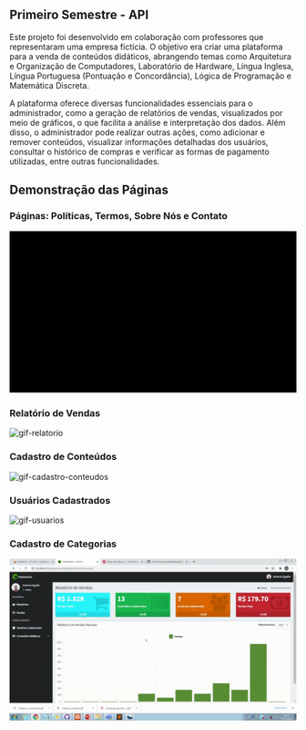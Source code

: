## Primeiro Semestre - API

Este projeto foi desenvolvido em colaboração com professores que representaram uma empresa fictícia. O objetivo era criar uma plataforma para a venda de conteúdos didáticos, abrangendo 
temas como Arquitetura e Organização de Computadores, Laboratório de Hardware, Língua Inglesa, Língua Portuguesa (Pontuação e Concordância), Lógica de Programação e Matemática Discreta.

A plataforma oferece diversas funcionalidades essenciais para o administrador, como a geração de relatórios de vendas, visualizados por meio de gráficos, o que facilita a análise e 
interpretação dos dados. Além disso, o administrador pode realizar outras ações, como adicionar e remover conteúdos, visualizar informações detalhadas dos usuários, consultar o histórico 
de compras e verificar as formas de pagamento utilizadas, entre outras funcionalidades.

## Demonstração das Páginas

### Páginas: Políticas, Termos, Sobre Nós e Contato
![gif-das-paginas](https://github.com/deborafaria01/TG-fatec/blob/main/Gifs/termos_politica_contato.gif)

### Relatório de Vendas
![gif-relatorio](https://github.com/deborafaria01/TG-fatec/blob/main/Gifs/relatorio_vendas.gif)

### Cadastro de Conteúdos
![gif-cadastro-conteudos](https://github.com/deborafaria01/TG-fatec/blob/main/Gifs/cadastro_conteudos.gif)

### Usuários Cadastrados
![gif-usuarios](https://github.com/deborafaria01/TG-fatec/blob/main/Gifs/usuarios_cadastrados.gif)

### Cadastro de Categorias
![gif-cadastro-categoria](https://github.com/deborafaria01/TG-fatec/blob/main/Gifs/cadastro_categoria.gif)
